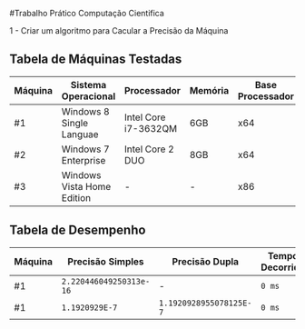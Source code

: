 #Trabalho Prático Computação Cientifica

1 - Criar um algoritmo para Cacular a Precisão da Máquina

## Tabela de Máquinas Testadas
Máquina | Sistema Operacional        | Processador          | Memória | Base Processador
---     | ---                        | ---                  | ---     | ---
#1      | Windows 8 Single Languae   | Intel Core i7-3632QM | 6GB     | x64
#2      | Windows 7 Enterprise       | Intel Core 2 DUO     | 8GB     | x64
#3      | Windows Vista Home Edition | -                    | -       | x86


## Tabela de Desempenho

Máquina | Precisão Simples        | Precisão Dupla          | Tempo Decorrido | Linguagem
---     | ---                     | ---                     | ---             | ---
#1      | `2.220446049250313e-16` |      -                  |`0 ms`           | `JavaScript`
#1      | `1.1920929E-7`          | `1.1920928955078125E-7` |`0 ms`           | `Java`

